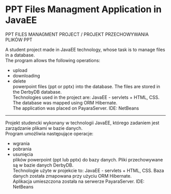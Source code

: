 # PPT Files Managment Application in JavaEE

PPT FILES MANAGMENT PROJECT / PROJEKT PRZECHOWYWANIA PLIKÓW PPT

A student project made in JavaEE technology, whose task is to manage files in a database. <br />
The program allows the following operations:
- upload
- downloading
- delete <br />
powerpoint files (ppt or pptx) into the database.
The files are stored in the DerbyDB database. <br />
Technologies used in the project are: JavaEE - servlets + HTML, CSS.
The database was mapped using ORM Hibernate. <br />
The application was placed on PayaraServer.
IDE: NetBeans <br />

-------------------------------------------------------

Projekt studencki wykonany w technologii JavaEE, którego zadaniem jest zarządzanie plikami w bazie danych. <br />
Program umożliwia następujące operacje:
- wgrania
- pobrania
- usunięcia <br />
plików powerpoint (ppt lub pptx) do bazy danych.
Pliki przechowywane są w bazie danych DerbyDB. <br />
Technologie użyte w projekcie to: JavaEE - servlets + HTML, CSS.
Baza danych została zmapowana przy użyciu ORM Hibernate. <br />
Aplikacja umieszczona została na serwerze PayaraServer.
IDE: NetBeans <br />

